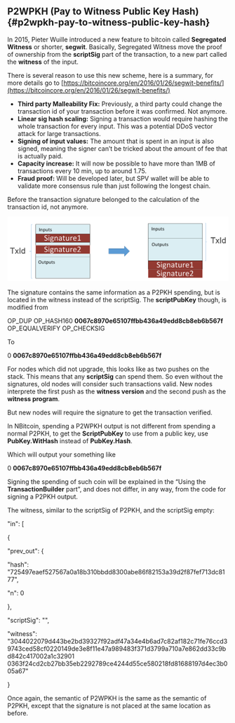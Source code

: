 ## P2WPKH (Pay to Witness Public Key Hash) {#p2wpkh-pay-to-witness-public-key-hash}

In 2015, Pieter Wuille introduced a new feature to bitcoin called **Segregated Witness** or shorter, **segwit**. Basically, Segregated Witness move the proof of ownership from the **scriptSig** part of the transaction, to a new part called the **witness** of the input.

There is several reason to use this new scheme, here is a summary, for more details go to [https://bitcoincore.org/en/2016/01/26/segwit-benefits/](https://bitcoincore.org/en/2016/01/26/segwit-benefits/)

*   **Third party Malleability Fix:** Previously, a third party could change the transaction id of your transaction before it was confirmed. Not anymore.
*   **Linear sig hash scaling:** Signing a transaction would require hashing the whole transaction for every input. This was a potential DDoS vector attack for large transactions.
*   **Signing of input values:** The amount that is spent in an input is also signed, meaning the signer can’t be tricked about the amount of fee that is actually paid.
*   **Capacity increase:** It will now be possible to have more than 1MB of transactions every 10 min, up to around 1.75.
*   **Fraud proof:** Will be developed later, but SPV wallet will be able to validate more consensus rule than just following the longest chain.

Before the transaction signature belonged to the calculation of the transaction id, not anymore.  

![](../assets/segwit.png)

The signature contains the same information as a P2PKH spending, but is located in the witness instead of the scriptSig. The **scriptPubKey** though, is modified from

OP_DUP OP_HASH160 **0067c8970e65107ffbb436a49edd8cb8eb6b567f** OP_EQUALVERIFY OP_CHECKSIG

To

0 **0067c8970e65107ffbb436a49edd8cb8eb6b567f**

For nodes which did not upgrade, this looks like as two pushes on the stack. This means that any **scriptSig** can spend them. So even without the signatures, old nodes will consider such transactions valid. New nodes interprete the first push as the **witness version** and the second push as the **witness program**.

But new nodes will require the signature to get the transaction verified.

In NBitcoin, spending a P2WPKH output is not different from spending a normal P2PKH, to get the **ScriptPubKey** to use from a public key, use **PubKey.WitHash** instead of **PubKey.Hash**.

Which will output your something like

0 **0067c8970e65107ffbb436a49edd8cb8eb6b567f**

Signing the spending of such coin will be explained in the “Using the **TransactionBuilder** part”, and does not differ, in any way, from the code for signing a P2PKH output.

The witness, similar to the scriptSig of P2PKH, and the scriptSig empty:

"in": [

{

"prev_out": {

"hash": "725497eaef527567a0a18b310bbdd8300abe86f82153a39d2f87fef713dc8177",

"n": 0

},

"scriptSig": "",

"witness": "3044022079d443be2bd39327f92adf47a34e4b6ad7c82af182c71fe76ccd39743ced58cf0220149de3e8f11e47a989483f371d3799a710a7e862dd33c9bd842c417002a1c32901 0363f24cd2cb27bb35eb2292789ce4244d55ce580218fd81688197d4ec3b005a67"

}

Once again, the semantic of P2WPKH is the same as the semantic of P2PKH, except that the signature is not placed at the same location as before.